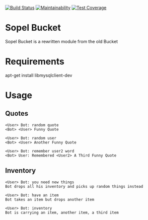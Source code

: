 [![Build Status](https://travis-ci.com/sopel-irc/sopel-bucket.svg?branch=master)](https://travis-ci.com/sopel-irc/sopel-bucket)
[![Maintainability](https://api.codeclimate.com/v1/badges/b0ce232ed04c6ff85e64/maintainability)](https://codeclimate.com/github/sopel-irc/sopel-bucket/maintainability)
[![Test Coverage](https://api.codeclimate.com/v1/badges/b0ce232ed04c6ff85e64/test_coverage)](https://codeclimate.com/github/sopel-irc/sopel-bucket/test_coverage)

# Sopel Bucket

Sopel Bucket is a rewritten module from the old Bucket

# Requirements

apt-get install libmysqlclient-dev

# Usage
## Quotes
```
<User> Bot: random quote
<Bot> <User> Funny Quote
```

```
<User> Bot: random user
<Bot> <User> Another Funny Quote
```

```
<User> Bot: remember user2 word
<Bot> User: Remembered <User2> A Third Funny Quote
```

## Inventory
```
<User> Bot: you need new things
Bot drops all his inventory and picks up random things instead
```

```
<User> Bot: have an item
Bot takes an item but drops another item
```

```
<User> Bot: inventory
Bot is carrying an item, another item, a third item
```
